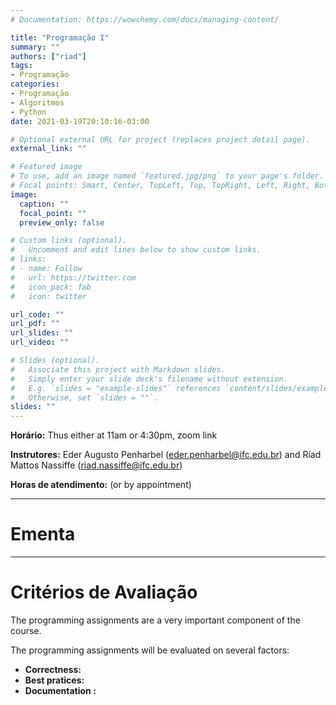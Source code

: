 ```yaml
---
# Documentation: https://wowchemy.com/docs/managing-content/

title: "Programação I"
summary: ""
authors: ["riad"]
tags:
- Programação
categories:
- Programação
- Algoritmos
- Python
date: 2021-03-19T20:10:16-03:00

# Optional external URL for project (replaces project detail page).
external_link: ""

# Featured image
# To use, add an image named `featured.jpg/png` to your page's folder.
# Focal points: Smart, Center, TopLeft, Top, TopRight, Left, Right, BottomLeft, Bottom, BottomRight.
image:
  caption: ""
  focal_point: ""
  preview_only: false

# Custom links (optional).
#   Uncomment and edit lines below to show custom links.
# links:
# - name: Follow
#   url: https://twitter.com
#   icon_pack: fab
#   icon: twitter

url_code: ""
url_pdf: ""
url_slides: ""
url_video: ""

# Slides (optional).
#   Associate this project with Markdown slides.
#   Simply enter your slide deck's filename without extension.
#   E.g. `slides = "example-slides"` references `content/slides/example-slides.md`.
#   Otherwise, set `slides = ""`.
slides: ""
---
```

**Horário:** Thus either at 11am or 4:30pm, zoom link

**Instrutores:**	Eder Augusto Penharbel (eder.penharbel@ifc.edu.br) and Ríad Mattos Nassiffe (riad.nassiffe@ifc.edu.br)

**Horas de atendimento:**	(or by appointment) 

___

# Ementa

___
# Critérios de Avaliação 

The programming assignments are a very important component of the course. 

The programming assignments will be evaluated on several factors:
+ **Correctness:** 
+ **Best pratices:** 
+ **Documentation :**


